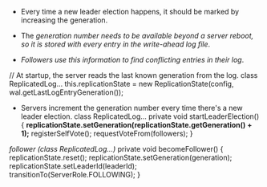* Every time a new leader election happens, it should be marked by increasing the generation.
* The *generation number needs to be available beyond a server reboot, so it is stored with every entry in the write-ahead log file*.

* *Followers use this information to find conflicting entries in their log*.

// At startup, the server reads the last known generation from the log.
class ReplicatedLog...
    this.replicationState = new ReplicationState(config, wal.getLastLogEntryGeneration());

* Servers increment the generation number every time there's a new leader election.
class ReplicatedLog...
private void startLeaderElection() {
    **replicationState.setGeneration(replicationState.getGeneration() + 1);**
    registerSelfVote();
    requestVoteFrom(followers);
}

*follower (class ReplicatedLog...)*
private void becomeFollower() {
    replicationState.reset();
    replicationState.setGeneration(generation);
    replicationState.setLeaderId(leaderId);
    transitionTo(ServerRole.FOLLOWING);
}